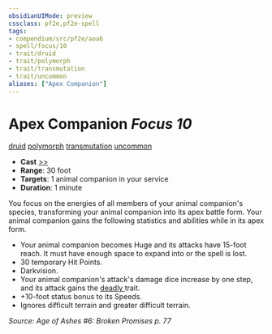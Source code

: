 ```yaml
---
obsidianUIMode: preview
cssclass: pf2e,pf2e-spell
tags:
- compendium/src/pf2e/aoa6
- spell/focus/10
- trait/druid
- trait/polymorph
- trait/transmutation
- trait/uncommon
aliases: ["Apex Companion"]
---
```

# Apex Companion *Focus 10*   
[druid](Reference/Rules/Traits/druid.md "Druid Class Trait")  [polymorph](polymorph.md "Polymorph Effect Trait")  [transmutation](transmutation.md "Transmutation School Trait")  [uncommon](uncommon.md "Uncommon Rarity Trait")  

- **Cast** [>>](chapter-9-playing-the-game.md#Actions "Two-Action") 
- **Range**: 30 foot
- **Targets**: 1 animal companion in your service
- **Duration**: 1 minute

You focus on the energies of all members of your animal companion's species, transforming your animal companion into its apex battle form. Your animal companion gains the following statistics and abilities while in its apex form.

- Your animal companion becomes Huge and its attacks have 15-foot reach. It must have enough space to expand into or the spell is lost.
- 30 temporary Hit Points.
- Darkvision.
- Your animal companion's attack's damage dice increase by one step, and its attack gains the [deadly <d12>](rules/traits/deadly-d12.md "Deadly Weapon Trait") trait.
- +10-foot status bonus to its Speeds.
- Ignores difficult terrain and greater difficult terrain.

*Source: Age of Ashes #6: Broken Promises p. 77*